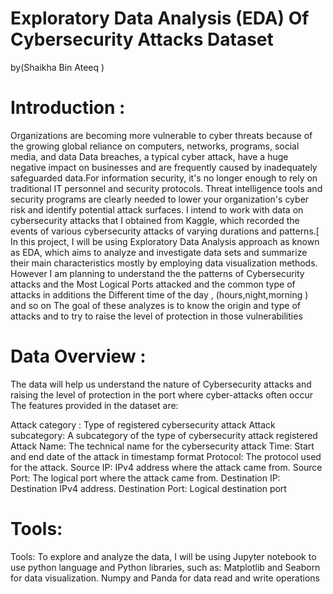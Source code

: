 # Exploratory Data Analysis (EDA) Of Cybersecurity Attacks  Dataset
by(Shaikha Bin Ateeq )


# Introduction :
Organizations are becoming more vulnerable to cyber threats because of the growing global reliance on computers, networks, programs, social media, and data Data breaches, a typical cyber attack, have a huge negative impact on businesses and are frequently caused by inadequately safeguarded data.For information security, it's no longer enough to rely on traditional IT personnel and security protocols. Threat intelligence tools and security programs are clearly needed to lower your organization's cyber risk and identify potential attack surfaces. I intend to work with data on cybersecurity attacks that I obtained from Kaggle, which recorded the events of various cybersecurity attacks of varying durations and patterns.[
In this project, I will be using Exploratory Data Analysis approach as known as EDA, which aims to analyze and investigate data sets and summarize their main characteristics mostly by employing data visualization methods.  However I am planning to understand the the patterns of  Cybersecurity attacks and the  Most Logical Ports attacked and the common type of attacks in additions the Different time of the day , (hours,night,morning ) and so on The goal of these analyzes is to know the origin and type of attacks and to try to raise the level of protection in those vulnerabilities



# Data Overview :

The data will help us understand the nature of Cybersecurity attacks and raising the level of protection in the port where cyber-attacks often occur
The features provided in the dataset are:

Attack category : Type of registered cybersecurity attack
Attack subcategory: A subcategory of the type of cybersecurity attack registered
Attack Name: The technical name for the cybersecurity attack
Time: Start and end date of the attack in timestamp format
Protocol: The protocol used for the attack.
Source IP:  IPv4 address where the attack came from.
Source Port: The logical port where the attack came from.
Destination IP: Destination IPv4 address.
Destination Port: Logical destination port




# Tools:
Tools:
To explore and analyze the data, I will be using Jupyter notebook to use python language and Python libraries, such as: 
Matplotlib and Seaborn for data visualization. 
Numpy and Panda for data read and write operations 




